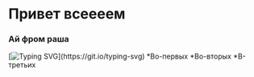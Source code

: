 # Привет всеееем 
### Ай фром раша
[![Typing SVG](https://readme-typing-svg.herokuapp.com?color=%2336BCF7&lines=Как+вам+такое?)](https://git.io/typing-svg)
*Во-первых
*Во-вторых
*В-третьих